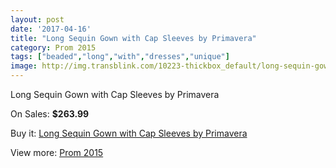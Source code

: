 ```yaml
---
layout: post
date: '2017-04-16'
title: "Long Sequin Gown with Cap Sleeves by Primavera"
category: Prom 2015
tags: ["beaded","long","with","dresses","unique"]
image: http://img.transblink.com/10223-thickbox_default/long-sequin-gown-with-cap-sleeves-by-primavera.jpg
---
```

Long Sequin Gown with Cap Sleeves by Primavera

On Sales: **$263.99**
<a href="https://www.transblink.com/en/prom-2015/3319-long-sequin-gown-with-cap-sleeves-by-primavera.html"><amp-img layout="responsive" width="600" height="600" src="//img.transblink.com/10223-thickbox_default/long-sequin-gown-with-cap-sleeves-by-primavera.jpg" alt="Long Sequin Gown with Cap Sleeves by Primavera 0" /></a>
<a href="https://www.transblink.com/en/prom-2015/3319-long-sequin-gown-with-cap-sleeves-by-primavera.html"><amp-img layout="responsive" width="600" height="600" src="//img.transblink.com/10224-thickbox_default/long-sequin-gown-with-cap-sleeves-by-primavera.jpg" alt="Long Sequin Gown with Cap Sleeves by Primavera 1" /></a>

Buy it: [Long Sequin Gown with Cap Sleeves by Primavera](https://www.transblink.com/en/prom-2015/3319-long-sequin-gown-with-cap-sleeves-by-primavera.html "Long Sequin Gown with Cap Sleeves by Primavera")

View more: [Prom 2015](https://www.transblink.com/en/10-prom-2015 "Prom 2015")